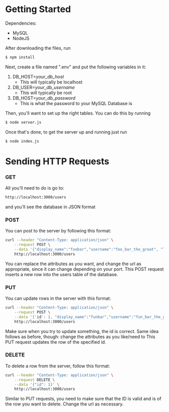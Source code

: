 # Getting Started
Dependencies:
- MySQL
- NodeJS

After downloading the files, run
```sh
$ npm install
```

Next, create a file named ".env" and put the following variables in it:
1. DB_HOST=*your_db_host*
    - This will typically be localhost
2. DB_USER=*your_db_username*
    - This will typically be root
3. DB_HOST=*your_db_password*
    - This is what the password to your MySQL Database is

Then, you'll want to set up the right tables. You can do this by running
```sh
$ node server.js
```

Once that's done, to get the server up and running just run
```sh
$ node index.js
```
# Sending HTTP Requests

### GET
All you'll need to do is go to:
```sh
http://localhost:3000/users
```
and you'll see the database in JSON format
### POST
You can post to the server by following this format:
```sh
curl --header "Content-Type: application/json" \
    --request POST \
    --data '{"display_name":"foobar","username":"foo_bar_the_great", "latitude": 2, "longitude": 2}' \
    http://localhost:3000/users
```
You can replace the attributes as you want, and change the url as appropriate, since it can change depending on your port.
This POST request inserts a new row into the users table of the database.

### PUT
You can update rows in the server with this format:
```sh
curl --header "Content-Type: application/json" \
    --request POST \
    --data '{'id': 1, "display_name":"funbar","username":"fun_bar_the_great", "latitude": 3, "longitude": 14}' \
    http://localhost:3000/users
```
Make sure when you try to update something, the id is correct. Same idea follows as before, though: change the attributes as you like/need to
This PUT request updates the row of the specified id.

### DELETE
To delete a row from the server, follow this format:
```sh
curl --header "Content-Type: application/json" \
    --request DELETE \
    --data '{"id": 1}' \
    http://localhost:3000/users
```
Similar to PUT requests, you need to make sure that the ID is valid and is of the row you want to delete. Change the url as necessary.
